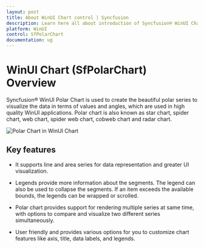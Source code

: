 ```yaml
---
layout: post
title: About WinUI Chart control | Syncfusion
description: Learn here all about introduction of Syncfusion® WinUI Chart (SfPolarChart) control with key features and more.
platform: WinUI
control: SfPolarChart
documentation: ug
---
```


# WinUI Chart (SfPolarChart) Overview

Syncfusion® WinUI Polar Chart is used to create the beautiful polar series to visualize the data in terms of values and angles, which are used in high quality WinUI applications. Polar chart is also known as star chart, spider chart, web chart, spider web chart, cobweb chart and radar chart.

![Polar Chart in WinUI Chart](Getting-Started_Images/winui_polar_chart.png)

## Key features

* It supports line and area series for data representation and greater UI visualization.

* Legends provide more information about the segments. The legend can also be used to collapse the segments. If an item exceeds the available bounds, the legends can be wrapped or scrolled.

* Polar chart provides support for rendering multiple series at same time, with options to compare and visualize two different series simultaneously.

* User friendly and provides various options for you to customize chart features like axis, title, data labels, and legends.

